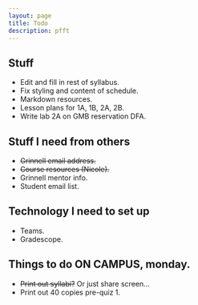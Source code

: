 ```yaml
---
layout: page
title: Todo
description: pfft
---
```


## Stuff

- Edit and fill in rest of syllabus.
- Fix styling and content of schedule.
- Markdown resources.
- Lesson plans for 1A, 1B, 2A, 2B.
- Write lab 2A on GMB reservation DFA.


## Stuff I need from others
- ~~Grinnell email address.~~
- ~~Course resources (Nicole).~~
- Grinnell mentor info.
- Student email list.

## Technology I need to set up
- Teams.
- Gradescope.

## Things to do ON CAMPUS, monday.
- ~~Print out syllabi?~~ Or just share screen...
- Print out 40 copies pre-quiz 1.
